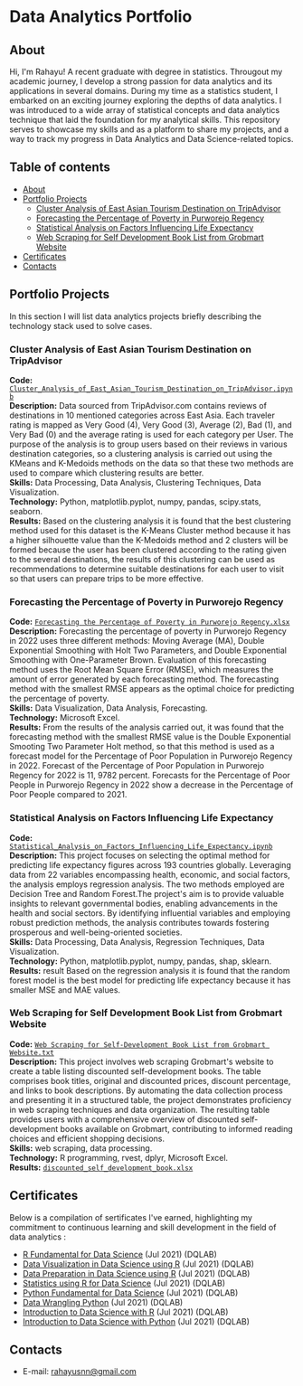 # Data Analytics Portfolio 

## About

Hi, I'm Rahayu! A recent graduate with degree in statistics. Througout my academic journey, I develop a strong passion for data analytics and its applications in several domains. During my time as a statistics student, I embarked on an exciting journey exploring the depths of data analytics. I was introduced to a wide array of statistical concepts and data analytics technique that laid the foundation for my analytical skills. This repository serves to showcase my skills and as a platform to share my projects, and a way to track my progress in Data Analytics and Data Science-related topics.  

## Table of contents
- [About](#about)
- [Portfolio Projects](#portfolio-projects)
	+ [Cluster Analysis of East Asian Tourism Destination on TripAdvisor](#Cluster-Analysis-of-East-Asian-Tourism-Destination-on-TripAdvisor)
	+ [Forecasting the Percentage of Poverty in Purworejo Regency](#Forecasting-the-Percentage-of-Poverty-in-Purworejo-Regency)
	+ [Statistical Analysis on Factors Influencing Life Expectancy](#Statistical-Analysis-on-Factors-Influencing-Life-Expectancy)
	+ [Web Scraping for Self Development Book List from Grobmart Website](#Web-Scraping-for-Self-Development-Book-List-from-Grobmart-Website)
- [Certificates](#certificates)
- [Contacts](#contacts)

## Portfolio Projects
In this section I will list data analytics projects briefly describing the technology stack used to solve cases.

### Cluster Analysis of East Asian Tourism Destination on TripAdvisor
**Code:** [`Cluster_Analysis_of_East_Asian_Tourism_Destination_on_TripAdvisor.ipynb`](https://github.com/rahayuisna23/data_analytics_portofolio/blob/230298a56ef5cfdaabf0a790c8cfce440cbd12b7/Cluster_Analysis_of_East_Asian_Tourism_Destination_on_TripAdvisor.ipynb)    
**Description:** Data sourced from TripAdvisor.com contains reviews of destinations in 10 mentioned categories across East Asia. Each traveler rating is mapped as Very Good (4), Very Good (3), Average (2), Bad (1), and Very Bad (0) and the average rating is used for each category per User. The purpose of the analysis is to group users based on their reviews in various destination categories, so a clustering analysis is carried out using the KMeans and K-Medoids methods on the data so that these two methods are used to compare which clustering results are better.  
**Skills:** Data Processing, Data Analysis, Clustering Techniques, Data Visualization.  
**Technology:** Python, matplotlib.pyplot, numpy, pandas, scipy.stats, seaborn.  
**Results:** Based on the clustering analysis it is found that the best clustering method used for this dataset is the K-Means Cluster method because it has a higher silhouette value than the K-Medoids method and 2 clusters will be formed because the user has been clustered according to the rating given to the several destinations, the results of this clustering can be used as recommendations to determine suitable destinations for each user to visit so that users can prepare trips to be more effective. 

### Forecasting the Percentage of Poverty in Purworejo Regency
**Code:** [`Forecasting the Percentage of Poverty in Purworejo Regency.xlsx`](https://github.com/rahayuisna23/data_analytics_portofolio/blob/230298a56ef5cfdaabf0a790c8cfce440cbd12b7/Forecasting%20the%20Percentage%20of%20Poverty%20in%20Purworejo%20Regency.xlsx)       
**Description:** Forecasting the percentage of poverty in Purworejo Regency in 2022 uses three different methods: Moving Average (MA), Double Exponential Smoothing with Holt Two Parameters, and Double Exponential Smoothing with One-Parameter Brown. Evaluation of this forecasting method uses the Root Mean Square Error (RMSE), which measures the amount of error generated by each forecasting method. The forecasting method with the smallest RMSE appears as the optimal choice for predicting the percentage of poverty.   
**Skills:** Data Visualization, Data Analysis, Forecasting.    
**Technology:** Microsoft Excel.     
**Results:** From the results of the analysis carried out, it was found that the forecasting method with the smallest RMSE value is the Double Exponential Smooting Two Parameter Holt method, so that this method is used as a forecast model for the Percentage of Poor Population in Purworejo Regency in 2022. Forecast of the Percentage of Poor Population in Purworejo Regency for 2022 is 11, 9782 percent. Forecasts for the Percentage of Poor People in Purworejo Regency in 2022 show a decrease in the Percentage of Poor People compared to 2021.  

### Statistical Analysis on Factors Influencing Life Expectancy
**Code:** [`Statistical_Analysis_on_Factors_Influencing_Life_Expectancy.ipynb`](https://github.com/rahayuisna23/data_analytics_portofolio/blob/230298a56ef5cfdaabf0a790c8cfce440cbd12b7/Statistical_Analysis_on_Factors_Influencing_Life_Expectancy.ipynb)      
**Description:** This project focuses on selecting the optimal method for predicting life expectancy figures across 193 countries globally. Leveraging data from 22 variables encompassing health, economic, and social factors, the analysis employs regression analysis. The two methods employed are Decision Tree and Random Forest.The project's aim is to provide valuable insights to relevant governmental bodies, enabling advancements in the health and social sectors. By identifying influential variables and employing robust prediction methods, the analysis contributes towards fostering prosperous and well-being-oriented societies.     
**Skills:** Data Processing, Data Analysis, Regression Techniques, Data Visualization.      
**Technology:** Python, matplotlib.pyplot, numpy, pandas, shap, sklearn.   
**Results:** result Based on the regression analysis it is found that the random forest model is the best model for predicting life expectancy because it has smaller MSE and MAE values. 

### Web Scraping for Self Development Book List from Grobmart Website
**Code:** [`Web Scraping for Self-Development Book List from Grobmart Website.txt`](https://github.com/rahayuisna23/data_analytics_portofolio/blob/230298a56ef5cfdaabf0a790c8cfce440cbd12b7/Web%20Scraping%20for%20Self-Development%20Book%20List%20from%20Grobmart%20Website.txt)    
**Description:** This project involves web scraping Grobmart's website to create a table listing discounted self-development books. The table comprises book titles, original and discounted prices, discount percentage, and links to book descriptions. By automating the data collection process and presenting it in a structured table, the project demonstrates proficiency in web scraping techniques and data organization. The resulting table provides users with a comprehensive overview of discounted self-development books available on Grobmart, contributing to informed reading choices and efficient shopping decisions.    
**Skills:** web scraping, data processing.    
**Technology:** R programming, rvest, dplyr, Microsoft Excel.     
**Results:** [`discounted_self_development_book.xlsx`](https://github.com/rahayuisna23/data_analytics_portofolio/blob/230298a56ef5cfdaabf0a790c8cfce440cbd12b7/discounted_self_development_book.xlsx)   

## Certificates
Below is a compilation of sertificates I've earned, highlighting my commitment to continuous learning and skill development in the field of data analytics  :
- [R Fundamental for Data Science](https://academy.dqlab.id/Certificate_check/result/DQLABINTR1SJIBGF) (Jul 2021) (DQLAB)
- [Data Visualization in Data Science using R](https://academy.dqlab.id/Certificate_check/result/DQLABDTVISANSLDP) (Jul 2021) (DQLAB)
- [Data Preparation in Data Science using R](https://academy.dqlab.id/Certificate_check/result/DQLABDTWR1EHWIGS) (Jul 2021) (DQLAB)
- [Statistics using R for Data Science](https://academy.dqlab.id/Certificate_check/result/DQLABINTS1ISWUKT) (Jul 2021) (DQLAB)
- [Python Fundamental for Data Science](https://academy.dqlab.id/Certificate_check/result/DQLABINTP1DVDGMV) (Jul 2021) (DQLAB)
- [Data Wrangling Python](https://academy.dqlab.id/Certificate_check/result/DQLABDTWP1FIOPCB) (Jul 2021) (DQLAB)
- [Introduction to Data Science with R](https://academy.dqlab.id/Certificate_check/result/DQLABBGINRQTLIJL) (Jul 2021) (DQLAB)
- [Introduction to Data Science with Python](https://academy.dqlab.id/Certificate_check/result/DQLABINTP1TEIILH) (Jul 2021) (DQLAB)

## Contacts
- E-mail: rahayusnn@gmail.com
